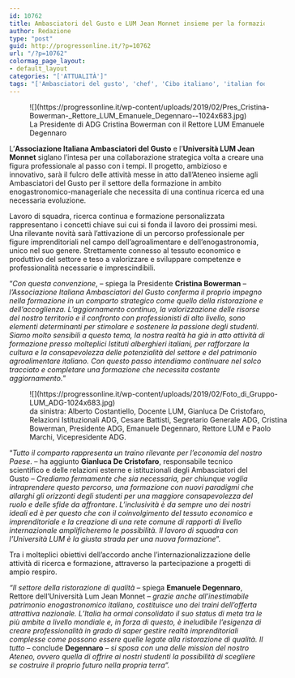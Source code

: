 ```yaml
---
id: 10762
title: Ambasciatori del Gusto e LUM Jean Monnet insieme per la formazione
author: Redazione
type: "post"
guid: http://progressonline.it/?p=10762
url: "/?p=10762"
colormag_page_layout:
- default_layout
categories: "['ATTUALITÀ']"
tags: "['Ambasciatori del gusto', 'chef', 'Cibo italiano', 'italian food']"
---
```


<figure aria-describedby="caption-attachment-10766" class="wp-caption alignleft" id="attachment_10766" style="width: 512px">![](https://progressonline.it/wp-content/uploads/2019/02/Pres_Cristina-Bowerman-_Rettore_LUM_Emanuele_Degennaro--1024x683.jpg)<figcaption class="wp-caption-text" id="caption-attachment-10766">La Presidente di ADG Cristina Bowerman con il Rettore LUM Emanuele Degennaro</figcaption></figure>

L’**Associazione Italiana Ambasciatori del Gusto** e l’**Università LUM Jean Monnet** siglano l’intesa per una collaborazione strategica volta a creare una figura professionale al passo con i tempi. Il progetto, ambizioso e innovativo, sarà il fulcro delle attività messe in atto dall’Ateneo insieme agli Ambasciatori del Gusto per il settore della formazione in ambito enogastronomico-manageriale che necessita di una continua ricerca ed una necessaria evoluzione.

Lavoro di squadra, ricerca continua e formazione personalizzata rappresentano i concetti chiave sui cui si fonda il lavoro dei prossimi mesi. Una rilevante novità sarà l’attivazione di un percorso professionale per figure imprenditoriali nel campo dell’agroalimentare e dell’enogastronomia, unico nel suo genere. Strettamente connesso al tessuto economico e produttivo del settore e teso a valorizzare e sviluppare competenze e professionalità necessarie e imprescindibili.

“*Con questa convenzione*, – spiega la Presidente **Cristina Bowerman** – *l’Associazione Italiana Ambasciatori del Gusto conferma il proprio impegno nella formazione in un comparto strategico come quello della ristorazione e dell’accoglienza. L’aggiornamento continuo, la valorizzazione delle risorse del nostro territorio e il confronto con professionisti di alto livello, sono elementi determinanti per stimolare e sostenere la passione degli studenti. Siamo molto sensibili a questo tema, la nostra realtà ha già in atto attività di formazione presso molteplici Istituti alberghieri italiani, per rafforzare la cultura e la consapevolezza delle potenzialità del settore e del patrimonio agroalimentare italiano. Con questo passo intendiamo continuare nel solco tracciato e completare una formazione che necessita costante aggiornamento.*”

<figure aria-describedby="caption-attachment-10765" class="wp-caption alignright" id="attachment_10765" style="width: 519px">![](https://progressonline.it/wp-content/uploads/2019/02/Foto_di_Gruppo-LUM_ADG-1024x683.jpg)<figcaption class="wp-caption-text" id="caption-attachment-10765">da sinistra:  
Alberto Costantiello, Docente LUM, Gianluca De Cristofaro, Relazioni Istituzionali ADG, Cesare Battisti, Segretario Generale ADG, Cristina Bowerman, Presidente ADG, Emanuele Degennaro, Rettore LUM e Paolo Marchi, Vicepresidente ADG.</figcaption></figure>

“*Tutto il comparto rappresenta un traino rilevante per l’economia del nostro Paese*. – ha aggiunto **Gianluca De Cristofaro**, responsabile tecnico scientifico e delle relazioni esterne e istituzionali degli Ambasciatori del Gusto – *Crediamo fermamente che sia necessaria, per chiunque voglia intraprendere questo percorso, una formazione con nuovi paradigmi che allarghi gli orizzonti degli studenti per una maggiore consapevolezza del ruolo e delle sfide da affrontare*. *L’inclusività è da sempre uno dei nostri ideali ed è per questo che con il coinvolgimento del tessuto economico e imprenditoriale e la creazione di una rete comune di rapporti di livello internazionale amplificheremo le possibilità. Il lavoro di squadra con l’Università LUM è la giusta strada per una nuova formazione*”.

Tra i molteplici obiettivi dell’accordo anche l’internazionalizzazione delle attività di ricerca e formazione, attraverso la partecipazione a progetti di ampio respiro.

*“Il settore della ristorazione di qualità –* spiega **Emanuele Degennaro**, Rettore dell’Università Lum Jean Monnet *– grazie anche all’inestimabile patrimonio enogastronomico italiano, costituisce uno dei traini dell’offerta attrattiva nazionale. L’Italia ha ormai consolidato il suo status di meta tra le più ambite a livello mondiale e, in forza di questo, è ineludibile l’esigenza di creare professionalità in grado di saper gestire realtà imprenditoriali complesse come possono essere quelle legate alla ristorazione di qualità. Il tutto –* conclude **Degennaro** *– si sposa con una delle mission del nostro Ateneo, ovvero quella di offrire ai nostri studenti la possibilità di scegliere se costruire il proprio futuro nella propria terra”.*